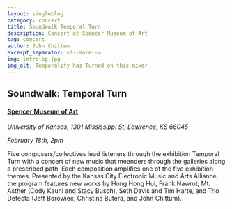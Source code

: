 ```yaml
---
layout: singleblog
category: concert
title: Soundwalk Temporal Turn
description: Concert at Spencer Museum of Art
tag: concert
author: John Chittum
excerpt_separator: <!--more-->
img: intro-bg.jpg
img_alt: Temporality has Turned on this mixer
---
```


## Soundwalk: Temporal Turn ##

#### [Spencer Museum of Art](https://www.spencerart.ku.edu/) ####
*University of Kansas, 1301 Mississippi St, Lawrence, KS 66045*

*February 18th, 2pm*


Five composers/collectives lead listeners through the exhibition Temporal Turn with a concert of new music that meanders through the galleries along a prescribed path. Each composition amplifies one of the five exhibition themes. Presented by the Kansas City Electronic Music and Arts Alliance, the program features new works by Hong Hong Hui, Frank Nawrot, Mt. Asther (Cody Kauhl and Stacy Busch), Seth Davis and Tim Harte, and Trio Defecta (Jeff Borowiec, Christina Butera, and John Chittum).

<!--more-->